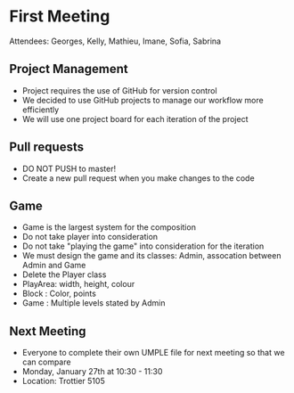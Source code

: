 # First Meeting

Attendees: Georges, Kelly, Mathieu, Imane, Sofia, Sabrina

## Project Management
- Project requires the use of GitHub for version control
- We decided to use GitHub projects to manage our workflow more efficiently
- We will use one project board for each iteration of the project

## Pull requests
- DO NOT PUSH to master! 
- Create a new pull request when you make changes to the code

## Game 
- Game is the largest system for the composition 
- Do not take player into consideration
- Do not take "playing the game" into consideration for the iteration
- We must design the game and its classes: Admin, assocation between Admin and Game
- Delete the Player class
- PlayArea: width, height, colour
- Block : Color, points
- Game : Multiple levels stated by Admin

## Next Meeting
- Everyone to complete their own UMPLE file for next meeting so that we can compare
- Monday, January 27th at 10:30 - 11:30
- Location: Trottier 5105


